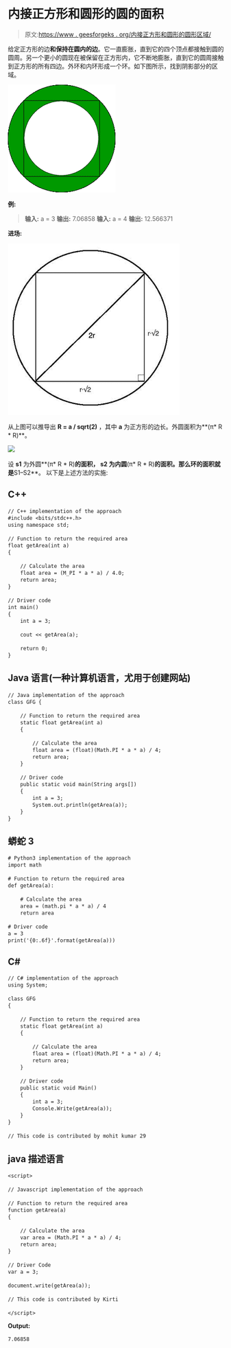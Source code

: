 # 内接正方形和圆形的圆的面积

> 原文:[https://www . geesforgeks . org/内接正方形和圆形的圆形区域/](https://www.geeksforgeeks.org/area-of-the-circle-that-has-a-square-and-a-circle-inscribed-in-it/)

给定正方形的边**和保持在圆内的边**。它一直膨胀，直到它的四个顶点都接触到圆的圆周。另一个更小的圆现在被保留在正方形内，它不断地膨胀，直到它的圆周接触到正方形的所有四边。外环和内环形成一个环。如下图所示，找到阴影部分的区域。

![](img/18c52b9fc5bdf9e1230ef97ba445dfd3.png)

**例:**

> **输入:** a = 3
> **输出:** 7.06858
> **输入:** a = 4
> **输出:** 12.566371

**进场:**

![](img/05e2c4f5021814e24a8047a3f90dcf19.png)

从上图可以推导出 **R = a / sqrt(2)** ，其中 **a** 为正方形的边长。外圆面积为**(π* R * R)**。

![](img/fb2ce2de64ef933ae58e904251af0449.png)

设 **s1** 为外圆**(π* R * R)**的面积， **s2** 为内圆**(π* R * R)**的面积。那么环的面积就是**S1–S2**。
以下是上述方法的实施:

## C++

```
// C++ implementation of the approach
#include <bits/stdc++.h>
using namespace std;

// Function to return the required area
float getArea(int a)
{

    // Calculate the area
    float area = (M_PI * a * a) / 4.0;
    return area;
}

// Driver code
int main()
{
    int a = 3;

    cout << getArea(a);

    return 0;
}
```

## Java 语言(一种计算机语言，尤用于创建网站)

```
// Java implementation of the approach
class GFG {

    // Function to return the required area
    static float getArea(int a)
    {

        // Calculate the area
        float area = (float)(Math.PI * a * a) / 4;
        return area;
    }

    // Driver code
    public static void main(String args[])
    {
        int a = 3;
        System.out.println(getArea(a));
    }
}
```

## 蟒蛇 3

```
# Python3 implementation of the approach
import math

# Function to return the required area
def getArea(a):

    # Calculate the area
    area = (math.pi * a * a) / 4
    return area

# Driver code
a = 3
print('{0:.6f}'.format(getArea(a)))
```

## C#

```
// C# implementation of the approach
using System;

class GFG
{

    // Function to return the required area
    static float getArea(int a)
    {

        // Calculate the area
        float area = (float)(Math.PI * a * a) / 4;
        return area;
    }

    // Driver code
    public static void Main()
    {
        int a = 3;
        Console.Write(getArea(a));
    }
}

// This code is contributed by mohit kumar 29
```

## java 描述语言

```
<script>

// Javascript implementation of the approach

// Function to return the required area
function getArea(a)
{

    // Calculate the area
    var area = (Math.PI * a * a) / 4;
    return area;
}

// Driver Code
var a = 3;

document.write(getArea(a));

// This code is contributed by Kirti

</script>
```

**Output:** 

```
7.06858
```